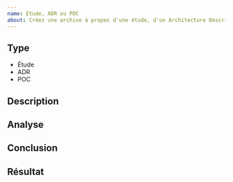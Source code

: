 ```yaml
---
name: Étude, ADR ou POC
about: Créez une archive à propos d'une étude, d'un Architecture Description Report ou d'un Proof Of Concept 
---
```


## Type

<!-- Retirer les mentions inutiles -->

- Étude
- ADR
- POC

## Description

<!-- Écrivez un résumé de l'étude et le besoin qu'elle cherche à couvrir -->

## Analyse

<!-- Détaillez l'analyse de l'étude -->

## Conclusion

<!-- Rapportez les conclusions de l'étude -->

## Résultat

<!-- OK ou KO -->
